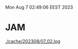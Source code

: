 Mon Aug  7 02:49:06 EEST 2023
# JAM
<a href='./cache/202308/07_02.log'>./cache/202308/07_02.log</a>
